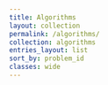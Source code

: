 ```yaml
---
title: Algorithms
layout: collection
permalink: /algorithms/
collection: algorithms 
entries_layout: list 
sort_by: problem_id 
classes: wide
---
```

